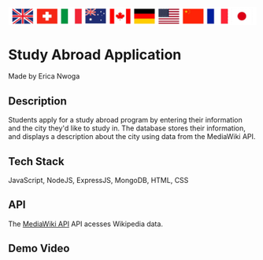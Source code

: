 ![banner](./public/images/flag-banner.png)

# **Study Abroad Application**
Made by Erica Nwoga


## **Description**
Students apply for a study abroad program by entering their information and the city they'd like to study in. 
The database stores their information, and displays 
a description about the city using data from the MediaWiki API.

## **Tech Stack**
JavaScript, NodeJS, ExpressJS, MongoDB, HTML, CSS

## **API**
The [MediaWiki API](https://www.mediawiki.org/wiki/API:Main_page#Quick_Start) API acesses Wikipedia data.

## **Demo Video**